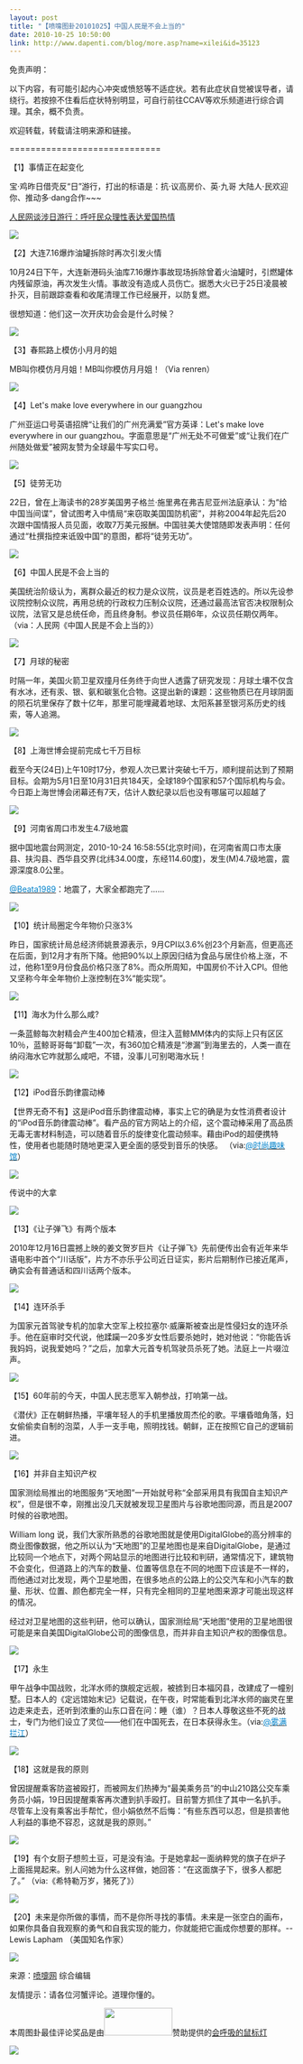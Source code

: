 ```yaml
---
layout: post
title: "【喷嚏图卦20101025】中国人民是不会上当的"
date: 2010-10-25 10:50:00
link: http://www.dapenti.com/blog/more.asp?name=xilei&id=35123
---
```


<div class="oblog_text" align="left">
<p>免责声明：</p>
<p>以下内容，有可能引起内心冲突或愤怒等不适症状。若有此症状自觉被误导者，请绕行。若按捺不住看后症状特别明显，可自行前往CCAV等欢乐频道进行综合调理。其余，概不负责。<a></a> </p>
<p>欢迎转载，转载请注明来源和链接。</p>
<p>============================= </p>
<p>【1】事情正在起变化</p>
<p>宝·鸡昨日借壳反“日”游行，打出的标语是：抗·议高房价、英·九哥 大陆人·民欢迎你、推动多·dang合作~~~</p>
<p><a href="more.asp?name=xilei&amp;id=35112" target="_blank">人民网谈涉日游行：呼吁民众理性表达爱国热情</a></p>
<p><img style="BORDER-BOTTOM-COLOR: #000000; BORDER-TOP-COLOR: #000000; BORDER-RIGHT-COLOR: #000000; BORDER-LEFT-COLOR: #000000" border="0" src="http://pic.dapenti.com/2010/10/25/dapenti_AzyfvNFh_152aD3.jpg"></p>
<p>【2】大连7.16爆炸油罐拆除时再次引发火情</p>
<p>10月24日下午，大连新港码头油库7.16爆炸事故现场拆除曾着火油罐时，引燃罐体内残留原油，再次发生火情。事故没有造成人员伤亡。据悉大火已于25日凌晨被扑灭，目前跟踪查看和收尾清理工作已经展开，以防复燃。</p>
<p>很想知道：他们这一次开庆功会会是什么时候？</p>
<p><img style="BORDER-BOTTOM-COLOR: #000000; BORDER-TOP-COLOR: #000000; BORDER-RIGHT-COLOR: #000000; BORDER-LEFT-COLOR: #000000" border="0" src="http://pic.dapenti.com/2010/10/25/dapenti_AzyfvUPi_GKnKr.jpg"></p>
<p>【3】春熙路上模仿小月月的姐</p>
<p>MB叫你模仿月月姐！MB叫你模仿月月姐！（Via renren） </p>
<p><img style="BORDER-BOTTOM-COLOR: #000000; BORDER-TOP-COLOR: #000000; BORDER-RIGHT-COLOR: #000000; BORDER-LEFT-COLOR: #000000" border="0" src="http://pic.dapenti.com/2010/10/25/dapenti_AzykcZd1_9z5sQ.jpg"></p>
<p>【4】Let's make love everywhere in our guangzhou</p>
<p>广州亚运口号英语招牌“让我们的广州充满爱”官方英译：Let's make love everywhere in our guangzhou。字面意思是“广州无处不可做爱”或“让我们在广州随处做爱”被网友赞为全球最牛写实口号。 </p>
<p><img style="BORDER-BOTTOM-COLOR: #000000; BORDER-TOP-COLOR: #000000; BORDER-RIGHT-COLOR: #000000; BORDER-LEFT-COLOR: #000000" border="0" src="http://pic.dapenti.com/2010/10/25/dapenti_Azylgaxz_ClbPK.jpg"></p>
<p>【5】徒劳无功</p>
<p>22日，曾在上海读书的28岁美国男子格兰·施里弗在弗吉尼亚州法庭承认：为“给中国当间谍”，曾试图考入中情局“来窃取美国国防机密”，并称2004年起先后20次跟中国情报人员见面，收取7万美元报酬。中国驻美大使馆随即发表声明：任何通过“杜撰指控来诋毁中国”的意图，都将“徒劳无功”。 </p>
<p><img style="BORDER-BOTTOM-COLOR: #000000; BORDER-TOP-COLOR: #000000; BORDER-RIGHT-COLOR: #000000; BORDER-LEFT-COLOR: #000000" border="0" src="http://pic.dapenti.com/2010/10/25/dapenti_AzymvBX2_C6Kg6.jpg"></p>
<p>【6】中国人民是不会上当的</p>
<p>美国统治阶级认为，离群众最近的权力是众议院，议员是老百姓选的。所以先设参议院控制众议院，再用总统的行政权力压制众议院，还通过最高法官否决权限制众议院，法官又是总统任命，而且终身制。参议员任期6年，众议员任期仅两年。（via：人民网《中国人民是不会上当的》）</p>
<p><img style="BORDER-BOTTOM-COLOR: #000000; BORDER-TOP-COLOR: #000000; BORDER-RIGHT-COLOR: #000000; BORDER-LEFT-COLOR: #000000" border="0" src="http://pic.dapenti.com/2010/10/25/dapenti_AzynfB5j_iA4iU.jpg"></p>
<p>【7】月球的秘密</p>
<p>时隔一年，美国火箭卫星双撞月任务终于向世人透露了研究发现：月球土壤不仅含有水冰，还有汞、银、氨和碳氢化合物。这提出新的课题：这些物质已在月球阴面的陨石坑里保存了数十亿年，那里可能埋藏着地球、太阳系甚至银河系历史的线索，等人追溯。</p>
<p><img style="BORDER-BOTTOM-COLOR: #000000; BORDER-TOP-COLOR: #000000; BORDER-RIGHT-COLOR: #000000; BORDER-LEFT-COLOR: #000000" border="0" src="http://pic.dapenti.com/2010/10/25/dapenti_Azyot7CQ_122X9F.jpg"></p>
<p>【8】上海世博会提前完成七千万目标</p>
<p>截至今天(24日)上午10时17分，参观人次已累计突破七千万，顺利提前达到了预期目标。会期为5月1日至10月31日共184天，全球189个国家和57个国际机构与会。今日距上海世博会闭幕还有7天，估计人数纪录以后也没有哪届可以超越了</p>
<p><img style="BORDER-BOTTOM-COLOR: #000000; BORDER-TOP-COLOR: #000000; BORDER-RIGHT-COLOR: #000000; BORDER-LEFT-COLOR: #000000" border="0" src="http://pic.dapenti.com/2010/10/25/dapenti_Azyph3FQ_cl1EU.jpg"></p>
<p>【9】河南省周口市发生4.7级地震</p>
<p>据中国地震台网测定，2010-10-24 16:58:55(北京时间)，在河南省周口市太康县、扶沟县、西华县交界(北纬34.00度，东经114.60度)，发生(M)4.7级地震，震源深度8.0公里。 </p>
<p><a href="http://t.sina.com.cn/1678190067"><font color="#0082cb">@Beata1989</font></a>：地震了，大家全都跑完了...... </p>
<p><img style="BORDER-BOTTOM-COLOR: #000000; BORDER-TOP-COLOR: #000000; BORDER-RIGHT-COLOR: #000000; BORDER-LEFT-COLOR: #000000" border="0" src="http://pic.dapenti.com/2010/10/25/dapenti_AzypU5ZQ_Mh5SR.jpg"></p>
<p>【10】统计局圈定今年物价只涨3%</p>
<p>昨日，国家统计局总经济师姚景源表示，9月CPI以3.6%创23个月新高，但更高还在后面，到12月才有所下降。他把90%以上原因归结为食品与居住价格上涨，不过，他称1至9月份食品价格只涨了8%。而众所周知，中国房价不计入CPI。但他又坚称今年全年物价上涨控制在3%“能实现”。 </p>
<p><img style="BORDER-BOTTOM-COLOR: #000000; BORDER-TOP-COLOR: #000000; BORDER-RIGHT-COLOR: #000000; BORDER-LEFT-COLOR: #000000" border="0" src="http://pic.dapenti.com/2010/10/25/dapenti_Azyqs4ST_GbAnc.jpg"></p>
<p>【11】海水为什么那么咸?</p>
<p>一条蓝鲸每次射精会产生400加仑精液，但注入蓝鲸MM体内的实际上只有区区10％，蓝鲸哥哥每“卸载”一次，有360加仑精液是“渗漏”到海里去的，人类一直在纳闷海水它咋就那么咸吧，不错，没事儿可别喝海水玩！ </p>
<p><img style="BORDER-BOTTOM-COLOR: #000000; BORDER-TOP-COLOR: #000000; BORDER-RIGHT-COLOR: #000000; BORDER-LEFT-COLOR: #000000" border="0" src="http://pic.dapenti.com/2010/10/25/dapenti_Azyrq4vW_6t6Rp.jpg"></p>
<p>【12】iPod音乐韵律震动棒</p>
<p>【世界无奇不有】这是iPod音乐韵律震动棒，事实上它的确是为女性消费者设计的“iPod音乐韵律震动棒”。看产品的官方网站上的介绍，这个震动棒采用了高品质无毒无害材料制造，可以随着音乐的旋律变化震动频率。藉由iPod的超便携特性，使用者也能随时随地更深入更全面的感受到音乐的快感。 （via:<a href="http://t.sina.com.cn/1646417027"><font color="#0082cb">@时尚趣味馆</font></a>）</p>
<p><img style="BORDER-BOTTOM-COLOR: #000000; BORDER-TOP-COLOR: #000000; BORDER-RIGHT-COLOR: #000000; BORDER-LEFT-COLOR: #000000" border="0" src="http://pic.dapenti.com/2010/10/25/dapenti_Azyrpv6G_10iXp1.jpg"></p>
<p>传说中的大拿</p>
<p><img style="BORDER-BOTTOM-COLOR: #000000; BORDER-TOP-COLOR: #000000; BORDER-RIGHT-COLOR: #000000; BORDER-LEFT-COLOR: #000000" border="0" src="http://pic.dapenti.com/2010/10/25/dapenti_Azyy5A2Q_70EmK.jpg"></p>
<p>【13】《让子弹飞》有两个版本</p>
<p>2010年12月16日震撼上映的姜文贺岁巨片《让子弹飞》先前便传出会有近年来华语电影中首个“川话版”，片方不亦乐乎公司近日证实，影片后期制作已接近尾声，确实会有普通话和四川话两个版本。</p>
<p><img style="BORDER-BOTTOM-COLOR: #000000; BORDER-TOP-COLOR: #000000; BORDER-RIGHT-COLOR: #000000; BORDER-LEFT-COLOR: #000000" border="0" src="http://pic.dapenti.com/2010/10/25/dapenti_Azyt6Alt_102vGA.jpg"></p>
<p>【14】连环杀手</p>
<p>为国家元首驾驶专机的加拿大空军上校拉塞尔·威廉斯被查出是性侵妇女的连环杀手。他在庭审时交代说，他蹂躏一20多岁女性后要杀她时，她对他说：“你能告诉我妈妈，说我爱她吗？”之后，加拿大元首专机驾驶员杀死了她。法庭上一片啜泣声。 </p>
<p><img style="BORDER-BOTTOM-COLOR: #000000; BORDER-TOP-COLOR: #000000; BORDER-RIGHT-COLOR: #000000; BORDER-LEFT-COLOR: #000000" border="0" src="http://pic.dapenti.com/2010/10/25/dapenti_AzytWzEw_Z0j5i.jpg"></p>
<p>【15】60年前的今天，中国人民志愿军入朝参战，打响第一战。 </p>
<p>《潜伏》正在朝鲜热播，平壤年轻人的手机里播放周杰伦的歌。平壤昏暗角落，妇女偷偷卖自制的泡菜，人手一支手电，照明找钱。朝鲜，正在按照它自己的逻辑前进。 </p>
<p><img style="BORDER-BOTTOM-COLOR: #000000; BORDER-TOP-COLOR: #000000; BORDER-RIGHT-COLOR: #000000; BORDER-LEFT-COLOR: #000000" border="0" src="http://pic.dapenti.com/2010/10/25/dapenti_Azyv1Mnw_1VRd1.jpg"></p>
<p>【16】并非自主知识产权</p>
<p>国家测绘局推出的地图服务“天地图”一开始就号称“全部采用具有我国自主知识产权”，但是很不幸，刚推出没几天就被发现卫星图片与谷歌地图同源，而且是2007时候的谷歌地图。</p>
<p>William long 说，我们大家所熟悉的谷歌地图就是使用DigitalGlobe的高分辨率的商业图像数据，他之所以认为“天地图”的卫星地图也是来自DigitalGlobe，是通过比较同一个地点下，对两个网站显示的地图进行比较和判研，通常情况下，建筑物不会变化，但道路上的汽车的数量、位置等信息在不同的地图下应该是不一样的，而他通过对比发现，两个卫星地图，在很多地点的公路上的公交汽车和小汽车的数量、形状、位置、颜色都完全一样，只有完全相同的卫星地图来源才可能出现这样的情况。</p>
<p>经过对卫星地图的这些判研，他可以确认，国家测绘局“天地图”使用的卫星地图很可能是来自美国DigitalGlobe公司的图像信息，而并非自主知识产权的图像信息。<!-- publish_helper_end --></p>
<p><img style="BORDER-BOTTOM-COLOR: #000000; BORDER-TOP-COLOR: #000000; BORDER-RIGHT-COLOR: #000000; BORDER-LEFT-COLOR: #000000" border="0" src="http://pic.dapenti.com/2010/10/25/dapenti_AzxIwRc0_IMXXl.jpg"></p>
<p>【17】永生</p>
<p>甲午战争中国战败，北洋水师的旗舰定远舰，被掳到日本福冈县，改建成了一幢别墅。日本人的《定远馆始末记》记载说，在午夜，时常能看到北洋水师的幽灵在里边走来走去，还听到浓重的山东口音在问：睡（谁）？日本人尊敬这些不死的战士，专门为他们设立了灵位——他们在中国死去，在日本获得永生。（via:<a href="http://t.sina.com.cn/1454884585"><font color="#0082cb">@雾满拦江</font></a>）</p>
<p><img style="BORDER-BOTTOM-COLOR: #000000; BORDER-TOP-COLOR: #000000; BORDER-RIGHT-COLOR: #000000; BORDER-LEFT-COLOR: #000000" border="0" src="http://pic.dapenti.com/2010/10/25/dapenti_AzyzAGR2_Jaksv.jpg"></p>
<p>【18】这就是我的原则</p>
<p>曾因提醒乘客防盗被殴打，而被网友们热捧为“最美乘务员”的中山210路公交车乘务员小娟，19日因提醒乘客再次遭到扒手殴打。目前警方抓住了其中一名扒手。尽管车上没有乘客出手帮忙，但小娟依然不后悔：“有些东西可以忍，但是损害他人利益的事绝不容忍，这就是我的原则。”</p>
<p><img style="BORDER-BOTTOM-COLOR: #000000; BORDER-TOP-COLOR: #000000; BORDER-RIGHT-COLOR: #000000; BORDER-LEFT-COLOR: #000000" border="0" src="http://pic.dapenti.com/2010/10/25/dapenti_AzyAh2bx_9RLO8.jpg"></p>
<p>【19】有个女厨子想煎土豆，可是没有油。于是她拿起一面纳粹党的旗子在炉子上面摇晃起来。别人问她为什么这样做，她回答：“在这面旗子下，很多人都肥了。” （via:《希特勒万岁，猪死了》）<br></p>
<p><img style="BORDER-BOTTOM-COLOR: #000000; BORDER-TOP-COLOR: #000000; BORDER-RIGHT-COLOR: #000000; BORDER-LEFT-COLOR: #000000" border="0" src="http://pic.dapenti.com/2010/10/25/dapenti_AzyDwyhX_184YP.jpg"></p>
<p>【20】未来是你所做的事情，而不是你所寻找的事情。未来是一张空白的画布，如果你具备自我观察的勇气和自我实现的能力，你就能把它画成你想要的那样。-- Lewis Lapham （美国知名作家）</p>
<p><img style="BORDER-BOTTOM-COLOR: #000000; BORDER-TOP-COLOR: #000000; BORDER-RIGHT-COLOR: #000000; BORDER-LEFT-COLOR: #000000" border="0" src="http://pic.dapenti.com/2010/10/25/dapenti_AzyFuQBW_n9P1Q.jpg"></p>
<p>来源：<a href="http://www.dapenti.com/" target="_blank">喷嚏网</a> 综合编辑</p>
<p>友情提示：请各位河蟹评论。道理你懂的。</p>
<p>本周图卦最佳评论奖品是由<a href="http://www.mygeek.cn/union/?af=dapenti" target="_blank"><img border="0" src="http://www.mygeek.cn/pic/1077123426.jpg" width="121" height="49"></a>赞助提供的<a href="http://www.mygeek.cn/product/Pro580.Html" target="_blank">会呼吸的鼠标灯</a></p>
<p><img style="BORDER-BOTTOM-COLOR: #000000; BORDER-TOP-COLOR: #000000; BORDER-RIGHT-COLOR: #000000; BORDER-LEFT-COLOR: #000000" border="0" src="http://www.mygeek.cn/pic/10525163921.jpg"></p>
</div>